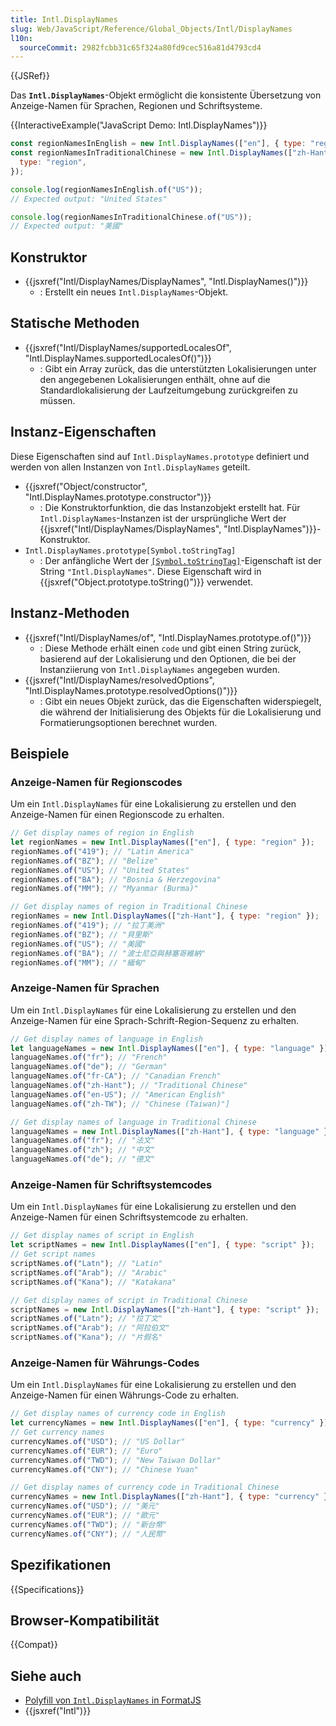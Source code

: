 ```yaml
---
title: Intl.DisplayNames
slug: Web/JavaScript/Reference/Global_Objects/Intl/DisplayNames
l10n:
  sourceCommit: 2982fcbb31c65f324a80fd9cec516a81d4793cd4
---
```


{{JSRef}}

Das **`Intl.DisplayNames`**-Objekt ermöglicht die konsistente Übersetzung von Anzeige-Namen für Sprachen, Regionen und Schriftsysteme.

{{InteractiveExample("JavaScript Demo: Intl.DisplayNames")}}

```js interactive-example
const regionNamesInEnglish = new Intl.DisplayNames(["en"], { type: "region" });
const regionNamesInTraditionalChinese = new Intl.DisplayNames(["zh-Hant"], {
  type: "region",
});

console.log(regionNamesInEnglish.of("US"));
// Expected output: "United States"

console.log(regionNamesInTraditionalChinese.of("US"));
// Expected output: "美國"
```

## Konstruktor

- {{jsxref("Intl/DisplayNames/DisplayNames", "Intl.DisplayNames()")}}
  - : Erstellt ein neues `Intl.DisplayNames`-Objekt.

## Statische Methoden

- {{jsxref("Intl/DisplayNames/supportedLocalesOf", "Intl.DisplayNames.supportedLocalesOf()")}}
  - : Gibt ein Array zurück, das die unterstützten Lokalisierungen unter den angegebenen Lokalisierungen enthält, ohne auf die Standardlokalisierung der Laufzeitumgebung zurückgreifen zu müssen.

## Instanz-Eigenschaften

Diese Eigenschaften sind auf `Intl.DisplayNames.prototype` definiert und werden von allen Instanzen von `Intl.DisplayNames` geteilt.

- {{jsxref("Object/constructor", "Intl.DisplayNames.prototype.constructor")}}
  - : Die Konstruktorfunktion, die das Instanzobjekt erstellt hat. Für `Intl.DisplayNames`-Instanzen ist der ursprüngliche Wert der {{jsxref("Intl/DisplayNames/DisplayNames", "Intl.DisplayNames")}}-Konstruktor.
- `Intl.DisplayNames.prototype[Symbol.toStringTag]`
  - : Der anfängliche Wert der [`[Symbol.toStringTag]`](/de/docs/Web/JavaScript/Reference/Global_Objects/Symbol/toStringTag)-Eigenschaft ist der String `"Intl.DisplayNames"`. Diese Eigenschaft wird in {{jsxref("Object.prototype.toString()")}} verwendet.

## Instanz-Methoden

- {{jsxref("Intl/DisplayNames/of", "Intl.DisplayNames.prototype.of()")}}
  - : Diese Methode erhält einen `code` und gibt einen String zurück, basierend auf der Lokalisierung und den Optionen, die bei der Instanziierung von `Intl.DisplayNames` angegeben wurden.
- {{jsxref("Intl/DisplayNames/resolvedOptions", "Intl.DisplayNames.prototype.resolvedOptions()")}}
  - : Gibt ein neues Objekt zurück, das die Eigenschaften widerspiegelt, die während der Initialisierung des Objekts für die Lokalisierung und Formatierungsoptionen berechnet wurden.

## Beispiele

### Anzeige-Namen für Regionscodes

Um ein `Intl.DisplayNames` für eine Lokalisierung zu erstellen und den Anzeige-Namen für einen Regionscode zu erhalten.

```js
// Get display names of region in English
let regionNames = new Intl.DisplayNames(["en"], { type: "region" });
regionNames.of("419"); // "Latin America"
regionNames.of("BZ"); // "Belize"
regionNames.of("US"); // "United States"
regionNames.of("BA"); // "Bosnia & Herzegovina"
regionNames.of("MM"); // "Myanmar (Burma)"

// Get display names of region in Traditional Chinese
regionNames = new Intl.DisplayNames(["zh-Hant"], { type: "region" });
regionNames.of("419"); // "拉丁美洲"
regionNames.of("BZ"); // "貝里斯"
regionNames.of("US"); // "美國"
regionNames.of("BA"); // "波士尼亞與赫塞哥維納"
regionNames.of("MM"); // "緬甸"
```

### Anzeige-Namen für Sprachen

Um ein `Intl.DisplayNames` für eine Lokalisierung zu erstellen und den Anzeige-Namen für eine Sprach-Schrift-Region-Sequenz zu erhalten.

```js
// Get display names of language in English
let languageNames = new Intl.DisplayNames(["en"], { type: "language" });
languageNames.of("fr"); // "French"
languageNames.of("de"); // "German"
languageNames.of("fr-CA"); // "Canadian French"
languageNames.of("zh-Hant"); // "Traditional Chinese"
languageNames.of("en-US"); // "American English"
languageNames.of("zh-TW"); // "Chinese (Taiwan)"]

// Get display names of language in Traditional Chinese
languageNames = new Intl.DisplayNames(["zh-Hant"], { type: "language" });
languageNames.of("fr"); // "法文"
languageNames.of("zh"); // "中文"
languageNames.of("de"); // "德文"
```

### Anzeige-Namen für Schriftsystemcodes

Um ein `Intl.DisplayNames` für eine Lokalisierung zu erstellen und den Anzeige-Namen für einen Schriftsystemcode zu erhalten.

```js
// Get display names of script in English
let scriptNames = new Intl.DisplayNames(["en"], { type: "script" });
// Get script names
scriptNames.of("Latn"); // "Latin"
scriptNames.of("Arab"); // "Arabic"
scriptNames.of("Kana"); // "Katakana"

// Get display names of script in Traditional Chinese
scriptNames = new Intl.DisplayNames(["zh-Hant"], { type: "script" });
scriptNames.of("Latn"); // "拉丁文"
scriptNames.of("Arab"); // "阿拉伯文"
scriptNames.of("Kana"); // "片假名"
```

### Anzeige-Namen für Währungs-Codes

Um ein `Intl.DisplayNames` für eine Lokalisierung zu erstellen und den Anzeige-Namen für einen Währungs-Code zu erhalten.

```js
// Get display names of currency code in English
let currencyNames = new Intl.DisplayNames(["en"], { type: "currency" });
// Get currency names
currencyNames.of("USD"); // "US Dollar"
currencyNames.of("EUR"); // "Euro"
currencyNames.of("TWD"); // "New Taiwan Dollar"
currencyNames.of("CNY"); // "Chinese Yuan"

// Get display names of currency code in Traditional Chinese
currencyNames = new Intl.DisplayNames(["zh-Hant"], { type: "currency" });
currencyNames.of("USD"); // "美元"
currencyNames.of("EUR"); // "歐元"
currencyNames.of("TWD"); // "新台幣"
currencyNames.of("CNY"); // "人民幣"
```

## Spezifikationen

{{Specifications}}

## Browser-Kompatibilität

{{Compat}}

## Siehe auch

- [Polyfill von `Intl.DisplayNames` in FormatJS](https://formatjs.github.io/docs/polyfills/intl-displaynames/)
- {{jsxref("Intl")}}
